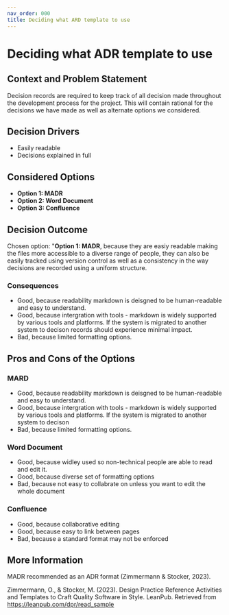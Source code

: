 ```yaml
---
nav_order: 000
title: Deciding what ARD template to use
---
```

# Deciding what ADR template to use

## Context and Problem Statement

Decision records are required to keep track of all decision made throughout the development process for the project. This will contain rational for the decisions we have made as well as alternate options we considered.

## Decision Drivers

* Easily readable
* Decisions explained in full

## Considered Options

* **Option 1: MADR**
* **Option 2: Word Document**
* **Option 3: Confluence**

## Decision Outcome

Chosen option: "**Option 1: MADR**, because they are easiy readable making the files more accessible to a diverse range of people, they can also be easily tracked using version control as well as a consistency in the way decisions are recorded using a uniform structure.

### Consequences

* Good, because readability  markdown is deisgned to be human-readable and easy to understand.
* Good, because intergration with tools - markdown is widely supported by various tools and platforms. If the system is migrated to another system to decison records should experience minimal impact.
* Bad, because limited formatting options.

## Pros and Cons of the Options

### MARD

* Good, because readability  markdown is deisgned to be human-readable and easy to understand.
* Good, because intergration with tools - markdown is widely supported by various tools and platforms. If the system is migrated to another system to decison 
* Bad, because limited formatting options.

### Word Document

* Good, because widley used so non-technical people are able to read and edit it.
* Good, because diverse set of formatting options
* Bad, because not easy to collabrate on unless you want to edit the whole document

### Confluence

* Good, because collaborative editing
* Good, because easy to link between pages
* Bad, because a standard format may not be enforced

## More Information

MADR recommended as an ADR format (Zimmermann & Stocker, 2023).

Zimmermann, O., & Stocker, M. (2023). Design Practice Reference Activities and Templates to Craft Quality Software in Style. LeanPub. Retrieved from https://leanpub.com/dpr/read_sample